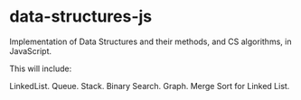 # data-structures-js

Implementation of Data Structures and their methods, and CS algorithms, in JavaScript.

This will include:

LinkedList.
Queue.
Stack.
Binary Search.
Graph.
Merge Sort for Linked List.
